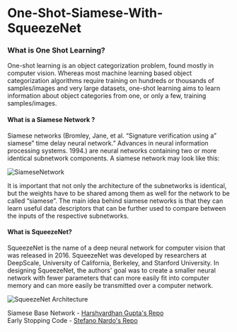 # One-Shot-Siamese-With-SqueezeNet

### What is One Shot Learning?

One-shot learning is an object categorization problem, found mostly in computer vision. Whereas most machine learning based object categorization algorithms require training on hundreds or thousands of samples/images and very large datasets, one-shot learning aims to learn information about object categories from one, or only a few, training samples/images.

#### What is a Siamese Network ?   

Siamese networks (Bromley, Jane, et al. “Signature verification using a” siamese” time delay neural network.” Advances in neural information processing systems. 1994.) are neural networks containing two or more identical subnetwork components. A siamese network may look like this:

![SiameseNetwork](https://miro.medium.com/max/968/1*hBJRs10uBc9a2Ol10N-jlg.png)

It is important that not only the architecture of the subnetworks is identical, but the weights have to be shared among them as well for the network to be called “siamese”. The main idea behind siamese networks is that they can learn useful data descriptors that can be further used to compare between the inputs of the respective subnetworks.

#### What is SqueezeNet?

SqueezeNet is the name of a deep neural network for computer vision that was released in 2016. SqueezeNet was developed by researchers at DeepScale, University of California, Berkeley, and Stanford University. In designing SqueezeNet, the authors' goal was to create a smaller neural network with fewer parameters that can more easily fit into computer memory and can more easily be transmitted over a computer network.  

![SqueezeNet Architecture](https://www.researchgate.net/publication/335357358/figure/fig4/AS:795145175842817@1566588791117/The-architecture-of-SqueezeNet-11.ppm)

Siamese Base Network - [Harshvardhan Gupta's Repo](https://github.com/harveyslash/Facial-Similarity-with-Siamese-Networks-in-Pytorch)  
Early Stopping Code - [Stefano Nardo's Repo](https://gist.github.com/stefanonardo/693d96ceb2f531fa05db530f3e21517d#file-early_stopping-py)  

